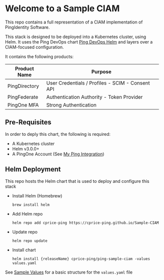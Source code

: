 # Welcome to a Sample CIAM 

This repo contains a full representation of a CIAM implementation of PingIdentity Software.

This stack is designed to be deployed into a Kubernetes cluster, using Helm. It uses the Ping DevOps chart [Ping DevOps Helm](https://helm.pingidentity.com) and layers over a CIAM-focused configuration.

It contains the following products:

| Product Name | Purpose |
| --- | --- |
| PingDirectory | User Credentials / Profiles - SCIM - Consent API |
| PingFederate | Authentication Authority - Token Provider |
| PingOne MFA | Strong Authentication |

## Pre-Requisites

In order to deply this chart, the following is required:

* A Kubernetes cluster
* Helm v3.0.0+
* A PingOne Account (See [My Ping Integration](./sso-myping))

## Helm Deployment

This repo hosts the Helm chart that is used to deploy and configure this stack

* Install Helm (Homebrew)

    ```
    brew install helm
    ```

* Add Helm repo

    ```
    helm repo add cprice-ping https://cprice-ping.github.io/Sample-CIAM
    ```

* Update repo

    ```
    helm repo update
    ```

* Install chart

    ```
    helm install {releaseName} cprice-ping/ping-sample-ciam -values values.yaml
    ```

See [Sample Values](./values.md) for a basic structure for the `values.yaml` file

